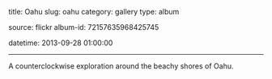 title: Oahu
slug: oahu
category: gallery
type: album

source: flickr
album-id: 72157635968425745

datetime: 2013-09-28 01:00:00

---

A counterclockwise exploration around the beachy shores of Oahu.

